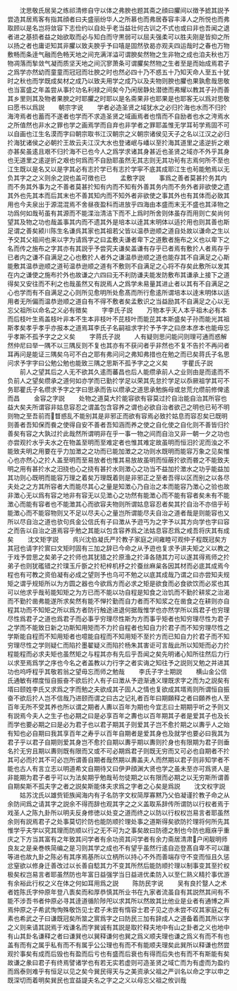 <!-- { "loadSidebar": true } -->
　　沈思敬氏居吴之练祁清修自守以体之弗腴也题其斋之顔曰臞间以徴予摅其説予尝造其居焉客有指其顔者曰夫盛丽纷华人之所慕也而弗居舂容丰泽人之所悦也而弗取顾以是名岂将敛容下志俭约以自处乎老当益壮何古训之不式也或曰非也吾闻之退者进之基损者益之始欲取而必与知白而守黒弱可以屈夫强柔可以胜夫刚是皆抑之所以扬之者也庸讵知其非臞以致夫腴乎予曰嘻是固然欤曷亦观夫四运哉时之春也万物敷畅而条逹气融而色畅天地之间充满洋溢可谓腴矣然物之生非物之成也洎夫秋也万物凋落而揫敛气凝而质坚天地之间沉寥萧条可谓臞矣然物之生者至是而始成焉君子之爲学亦然幼而童童而冠冠而壮腴之时也然必四十乃不惑五十乃知天命人至五十犹时之秋也而学既成矣材之成乃以致夫用学之成乃以及夫物则腴也臞也果孰愈哉思敬也当富盛之年盖尝从事扵功名利禄之间矣今乃闲居静处潜徳而弗耀以教其子孙而善其乡里则其及物者果腴之时耶臞之时耶以是名斋果非也耶果是也耶客无以爲对思敬曰愿书以爲説
　　朝宗字说
　　学者必造圣贤之域犹水之必归扵海也水而不归扵海洿焉者也蓄而不遂者也学而不求造圣贤之域画焉者也惰而不自励者也水之洿焉水之所值然也非水之罪也学之画焉学而自弃也非学者之罪耶盖惟无学耳茍学焉固不可以自画也江生名漠而字曰朝宗取书江汉朝宗之义朝宗诸侯见天子之名以江汉之必归扵海犹诸侯之必朝扵王故云夫江汉大水也登诸岷与嶓以至扵海其道里之逺逆折之艰亦甚矣虽逺且艰不归扵海不已也今人之爲学求诸其身甚近也圣贤之域亦不外乎其身也无道里之逺逆折之艰也何爲而不自励耶虽然无其志则无其功茍有志焉何所不至也江生既以是名又以是字其必有志扵学已有志扵学寜不底其成耶江生也茍能勉焉以无负其字之之义则余之説也盖可徴也已
　　孟敷字説
　　事爲之善者莫甚扵务其内而不务其外事为之不善者莫甚扵知有内而不知有外善其务内而不务外者非欲使之遗其外也先其本而后其末也不善其知内而不知外者非欲使之事其外也有其体而必致其用也今夫泉出于源混混焉不舍昼夜盈科而进放乎四海由本盛而末无不盛也其泽物之功爲何如哉茍虽有其源而不能渫治清洁下而不上爲时所舍则体虽存而用则亡矣尚何望其及物之功也哉盖事其内而不遗其外是培本以逹其末明体以适扵用也则其善也斯足谓之善矣颍川陈生名谦呉其家也其祖若父皆以温恭逊顺之道自处故以谦命之生以予交其父祖间也来以字为请爲字之曰孟敷夫谦者卑下之道敷者施布之义也以卑下之名而传之施布之字其亦有其説乎予尝究夫谦矣盖谦有存乎已者焉有敷扵人者焉存乎已者内之谦不自满足之心也敷扵人者外之谦温恭逊顺之道也能存其不自满足之心斯能敷其温恭逊顺之道茍温恭逊顺之道有不敷则不自满足之心将不存矣此敷所以发其在内之谦使之施布扵外也故谦之六四曰无不利防谦夫能发防敷布其谦承上接下之道得矣又安往而不利之也哉虽然又有説焉人之爲学未易量其进止者以其有不自满足之心也学而有不自满足之心则所见愈明所处愈髙而所行愈逺所谓培本以逹末明体以适用者无所偏而温恭逊顺之道自有不得不敷者矣孟敷识之当益励其不自满足之心以无忘父祖所以命名之义必有徴矣
　　字李氏子説
　　万物本乎天人本乎祖木必有本而后枝叶生焉盖枝叶非本不生本非枝叶不芘枝叶而能芘其本斯盛矣子孙而能光其祖斯孝矣孝乎孝乎亦报本之道焉耳李氏子名嗣祖求字扵予予字之曰彦本彦本也能毋忘乎孝斯不孤予字之之义矣
　　字蒋氏子説
　　人有疑则思问能问则理可通而惑解然仲尼曰举一隅不以三隅反则不复也其亦有不获问者乎非然也不复不告扵不再问者耳再问是能证三隅矣乌可不白之耶有弗问问之弗知弗措也在勉之而已矣蒋氏子名思问求予字字曰公勉公勉也能致三隅之思斯不孤予字之之义矣
　　字瞿氏子説
　　前人之望其后之人无不欲其久逺而蕃昌也后人能缵承前人之业则由是而逺而不负前人之望矣缵承之道何如亦学而已勤扵学足以荣其先怠扵学足以忝厥祖学其可不务耶瞿氏子名缵求予字之字曰思承而告以缵承之道思承勉旃母或怠荒允缵前修俾逺而昌
　　金容之字説
　　处物之道莫大扵能容欲有容莫过扵自治能自治其所容也益大矣夫所谓容非姑息容忍之谓盖包含容养之谓也必欲自治者欲己之明也已茍不明则物之至吾前而瞀惑乱不能别其是非邪正而欲有容焉必致扵姑息而容忍矣已既明则善者吾知保而飬之使得自安不善者吾知涵而养之使之自化使之自化则不善皆归扵善矣有容之大孰过扵此哉然所谓明非在乎一事一物之间而自治又非一朝一夕之功也亦尝观扵水乎夫水之在物盖至明而至难定者也惟其难定故虽明而恒汨扵泥而浊之不能致夫明之用要在乎力加澂之之功而已能加澂之之功则水既明而能容万象之见矣惟心也亦然心之扵人盖至明而至易放者也惟其易放故虽明而恒蔽扵欲而昬之不能致夫明之用有甚扵水之汨挠也心之挠有甚扵水则澂心之功当不益加扵澂水之功乎能益加其功则心既明而能容万理之着矣万理既着则是非邪正之至者吾得以区而别之以各尽夫处之之方其所容者大而能尽其心之量是知澂心乃自治之本而能容乃澂心之验也故非澂心无以爲有容之地非有容无以见澂心之功然有能澂心而不能有容者矣未有不能澂心而能有容者也不能澂其心而欲容夫物则所谓姑息容忍者矣其扵自治不亦倍乎茍能澂心而不能容物则又不足以尽夫心之量岂所谓能尽夫自治之道者哉是则能容也又所以尽自治之道也欤句呉金公信氏有子曰澂从予逰丐为之字予以其方向学也字曰容之而告以自治之道焉容乎勉之其能以包含容养爲之法姑息容忍爲之戒吾将庆其有成矣
　　沈文矩字説
　　呉兴沈伯凝氏严扵教子家庭之间雍睦可观仲子程既冠矣方其冠也请字扵賔曰文矩时固有三加之辞已今命之从予逰也复求予讲夫矩之义以教之于戏予尝思之矣弟子之扵师也其犹猎之扵原渔之扵泽各随其力可以遂其得焉师之扵弟子也则犹礛错之扵璞玉斤斵之扵杞梓机杼之扵蚕丝麻枲各因其材而必底其成焉今程也有可教之资伯凝有必成之望则予也乌可不勉之以底其成哉乃谓之曰亦尝知夫规矩之谓乎规矩所以为方圆之器也今欲爲方而必求之矩是欲食而必食欲饮而必浆也其可以他求乎哉茍能知矩之为方已而不能以功自程是知食之治饥而不勤扵耕浆之治渴而不勤扵凿弗能遂所求矣然有能不惮扵勤而自力者而不知浆之在凿食之在耕则亦自程其功而不知矩之所以爲方者防行触途进退何据哉惟学也亦然学所以爲君子也穷理尽性爲君子之道也爲君子而必事乎穷理尽性斯为方而事乎矩者也知穷理尽性为君子之学而不能致日新之功斯知用矩而不力扵自程者也知自力扵君子而不知穷理尽性之学斯能自程而不知用矩者也噫能自程而不知用矩不至扵方而已知自力扵君子而不知穷理尽性之学则疑仁而陷扵墨翟疑义而陷扵杨朱其害讵可言哉此所以知矩而必力扵程能程而必求夫矩也虽然矩之与程其亦有先后乎吾闻之矣先明诸心知所往然后力行以求至焉爲学之序也今名之者盖教以力行字之者实诲之知往予之説则又勉之并进其功也呜呼程乎其敬若翁之望毋忘而师之勉哉
　　李氏子字士期説
　　横山金公信氏通敏有襟度恒自振奋不欲后扵人有子曰澂从予逰渐通义理既求字之而为之説矣有壻曰颐姓李氏又求爲之字而勉之夫欲成其子固人之情也复欲成其壻焉则所谓恒自振奋不欲后扵人岂不信哉乃进颐而谓之曰古之记礼者百年曰期頥释之者曰頥养也人至百年无所不受其养也所以谓之期者人夀以百年为期也今宜志曰士期期乎听之予则又有説焉今夫人之生子也必期之曰是必享百年之夀也以百年期其子者是爱其子也及长而学也要必期之曰是必为君子也以君子期其子则爱其子岂不愈扵期之以夀乎人之始有知也必自期曰我其享百年之寿乎以百年自期者是爱其身也及就学也要必曰我其为君子乎以君子自期则爱其身岂不愈扵自期以夀乎期以夀则扵身也有限期为君子则垂名扵无穷且期以夀则既有限而又或不可必期爲君子则既无穷而又可必也自期者不扵其可必而扵其不可必岂所谓善自期者哉然期以夀盖夫人而然期以君子则非知学者不能也古人有言立志以明道希文自期待又曰伊尹顔渊大贤也学之虽未至亦可爲贤人是非能期为君子者乎可以为法矣期乎勉哉茍勿徒期之以有限而必期之以无穷斯所谓善自期矣斯不孤夫字之者之説矣斯能体夫求爲之字者之心矣是爲説
　　沈文权字説
　　姑苏沈氏以雄赀钜族闻海内有子名防字文权简厚寡黙乃父伯凝谨扵教子命之从余防间爲之请其字之説余不得而辞也观其字之之义盖取系辞传所谓防以行权者焉于戏圣人之陈九卦所以明夫反身修徳以处变之道而终之以防以行权权岂易言者耶虽然余则有説焉君子之处事莫切扵防也能防顺扵理处事之道斯得矣欲防扵理将何所先其惟学乎夫学以究其理而防顺以行之无不可为之事矣故曰防德之制也今防也廕庥乎重庆之下方当其富有之年致其问学者有余功资其问学者有余力斋居清肃户闲靓明师良友之是亲巻帙简编之是习则其学之成也不有望乎虽然行逺自迩登髙自卑不可以躐等进也故九卦之陈必有其序焉基所以立柄所以持心不外而善端存守不变而恒且久惩忿窒欲以修身迁善改过以长善自騐其力不变其所然后能防顺扵理以制事变其至扵权极矣权岂易言者耶虽然防也年富日益强学当日益进优柔防入以至仁熟义精扵事优游有余裕此行权之义在体之何如耳用爲之説
　　陈防民字说
　　吴有良扵毉人之术者姓陈氏字仲原年登八袠矣而和厚恭慎其所业书在九家者流虽自有其説然其间有不能不涉吾书者仲原必寻其逹道循阶陟戺以求其所以然故其比他业是业者有通博之声焉仲原之子希武恂恂殊敬饬见士君子未尝有惰容士君子见之亦未尝不叹其家庭之有素也希武之子曰谦既冠矣所筮之賔爲字之曰防民三加有辞成人之道备着而其所以字之义则来请其説焉于戏谦名而字巽诚有其説是取扵释夫地中有山之卦者之义也地中有山其卦名谦释之者曰谦巽也以巽释谦何也巽之爲义顺夫理也谦之爲义有而不有也盖有而有之属乎私有而不有属乎公公理也有而不有能顺夫理矣此巽所以释谦也然尝观扵事矣有成而后毁也有盈而后亏也有盛而后衰也有得而后失也有而不有斯能有矣故谦之彖曰君子有终焉譬诸学也有若无实若虚则可造圣贤之域亡而为有虚而为盈约而爲泰则难乎有恒足以见之矣今巽民得天与之美资承父祖之严训名以命之字以申之既深切而着明矣巽民也宜益諟夫名之字之之义以母忘父祖之攸训哉
